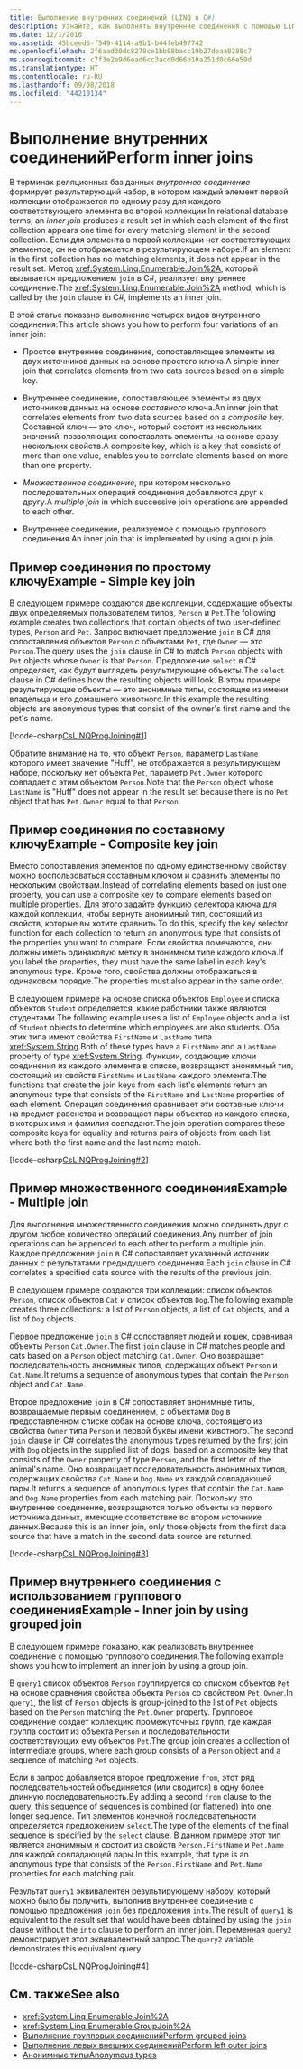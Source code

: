 ```yaml
---
title: Выполнение внутренних соединений (LINQ в C#)
description: Узнайте, как выполнять внутренние соединения с помощью LINQ в C#.
ms.date: 12/1/2016
ms.assetid: 45bceed6-f549-4114-a9b1-b44feb497742
ms.openlocfilehash: 2f6aad30dc8278ce1bb88bacc19b27deaa0288c7
ms.sourcegitcommit: c7f3e2e9d6ead6cc3acd0d66b10a251d0c66e59d
ms.translationtype: HT
ms.contentlocale: ru-RU
ms.lasthandoff: 09/08/2018
ms.locfileid: "44210134"
---
```

# <a name="perform-inner-joins"></a><span data-ttu-id="4b6db-103">Выполнение внутренних соединений</span><span class="sxs-lookup"><span data-stu-id="4b6db-103">Perform inner joins</span></span>

<span data-ttu-id="4b6db-104">В терминах реляционных баз данных *внутреннее соединение* формирует результирующий набор, в котором каждый элемент первой коллекции отображается по одному разу для каждого соответствующего элемента во второй коллекции.</span><span class="sxs-lookup"><span data-stu-id="4b6db-104">In relational database terms, an *inner join* produces a result set in which each element of the first collection appears one time for every matching element in the second collection.</span></span> <span data-ttu-id="4b6db-105">Если для элемента в первой коллекции нет соответствующих элементов, он не отображается в результирующем наборе.</span><span class="sxs-lookup"><span data-stu-id="4b6db-105">If an element in the first collection has no matching elements, it does not appear in the result set.</span></span> <span data-ttu-id="4b6db-106">Метод <xref:System.Linq.Enumerable.Join%2A>, который вызывается предложением `join` в C#, реализует внутреннее соединение.</span><span class="sxs-lookup"><span data-stu-id="4b6db-106">The <xref:System.Linq.Enumerable.Join%2A> method, which is called by the `join` clause in C#, implements an inner join.</span></span>

<span data-ttu-id="4b6db-107">В этой статье показано выполнение четырех видов внутреннего соединения:</span><span class="sxs-lookup"><span data-stu-id="4b6db-107">This article shows you how to perform four variations of an inner join:</span></span>

- <span data-ttu-id="4b6db-108">Простое внутреннее соединение, сопоставляющее элементы из двух источников данных на основе простого ключа.</span><span class="sxs-lookup"><span data-stu-id="4b6db-108">A simple inner join that correlates elements from two data sources based on a simple key.</span></span>

- <span data-ttu-id="4b6db-109">Внутреннее соединение, сопоставляющее элементы из двух источников данных на основе *составного* ключа.</span><span class="sxs-lookup"><span data-stu-id="4b6db-109">An inner join that correlates elements from two data sources based on a *composite* key.</span></span> <span data-ttu-id="4b6db-110">Составной ключ — это ключ, который состоит из нескольких значений, позволяющих сопоставлять элементы на основе сразу нескольких свойств.</span><span class="sxs-lookup"><span data-stu-id="4b6db-110">A composite key, which is a key that consists of more than one value, enables you to correlate elements based on more than one property.</span></span>

- <span data-ttu-id="4b6db-111">*Множественное соединение*, при котором несколько последовательных операций соединения добавляются друг к другу.</span><span class="sxs-lookup"><span data-stu-id="4b6db-111">A *multiple join* in which successive join operations are appended to each other.</span></span>

- <span data-ttu-id="4b6db-112">Внутреннее соединение, реализуемое с помощью группового соединения.</span><span class="sxs-lookup"><span data-stu-id="4b6db-112">An inner join that is implemented by using a group join.</span></span>

## <a name="example---simple-key-join"></a><span data-ttu-id="4b6db-113">Пример соединения по простому ключу</span><span class="sxs-lookup"><span data-stu-id="4b6db-113">Example - Simple key join</span></span>

<span data-ttu-id="4b6db-114">В следующем примере создаются две коллекции, содержащие объекты двух определяемых пользователем типов, `Person` и `Pet`.</span><span class="sxs-lookup"><span data-stu-id="4b6db-114">The following example creates two collections that contain objects of two user-defined types, `Person` and `Pet`.</span></span> <span data-ttu-id="4b6db-115">Запрос включает предложение `join` в C# для сопоставления объектов `Person` с объектами `Pet`, где `Owner` — это `Person`.</span><span class="sxs-lookup"><span data-stu-id="4b6db-115">The query uses the `join` clause in C# to match `Person` objects with `Pet` objects whose `Owner` is that `Person`.</span></span> <span data-ttu-id="4b6db-116">Предложение `select` в C# определяет, как будут выглядеть результирующие объекты.</span><span class="sxs-lookup"><span data-stu-id="4b6db-116">The `select` clause in C# defines how the resulting objects will look.</span></span> <span data-ttu-id="4b6db-117">В этом примере результирующие объекты — это анонимные типы, состоящие из имени владельца и его домашнего животного.</span><span class="sxs-lookup"><span data-stu-id="4b6db-117">In this example the resulting objects are anonymous types that consist of the owner's first name and the pet's name.</span></span>

[!code-csharp[CsLINQProgJoining#1](~/samples/snippets/csharp/concepts/linq/how-to-perform-inner-joins_1.cs)]

<span data-ttu-id="4b6db-118">Обратите внимание на то, что объект `Person`, параметр `LastName` которого имеет значение "Huff", не отображается в результирующем наборе, поскольку нет объекта `Pet`, параметр `Pet.Owner` которого совпадает с этим объектом `Person`.</span><span class="sxs-lookup"><span data-stu-id="4b6db-118">Note that the `Person` object whose `LastName` is "Huff" does not appear in the result set because there is no `Pet` object that has `Pet.Owner` equal to that `Person`.</span></span>

## <a name="example---composite-key-join"></a><span data-ttu-id="4b6db-119">Пример соединения по составному ключу</span><span class="sxs-lookup"><span data-stu-id="4b6db-119">Example - Composite key join</span></span>

<span data-ttu-id="4b6db-120">Вместо сопоставления элементов по одному единственному свойству можно воспользоваться составным ключом и сравнить элементы по нескольким свойствам.</span><span class="sxs-lookup"><span data-stu-id="4b6db-120">Instead of correlating elements based on just one property, you can use a composite key to compare elements based on multiple properties.</span></span> <span data-ttu-id="4b6db-121">Для этого задайте функцию селектора ключа для каждой коллекции, чтобы вернуть анонимный тип, состоящий из свойств, которые вы хотите сравнить.</span><span class="sxs-lookup"><span data-stu-id="4b6db-121">To do this, specify the key selector function for each collection to return an anonymous type that consists of the properties you want to compare.</span></span> <span data-ttu-id="4b6db-122">Если свойства помечаются, они должны иметь одинаковую метку в анонимном типе каждого ключа.</span><span class="sxs-lookup"><span data-stu-id="4b6db-122">If you label the properties, they must have the same label in each key's anonymous type.</span></span> <span data-ttu-id="4b6db-123">Кроме того, свойства должны отображаться в одинаковом порядке.</span><span class="sxs-lookup"><span data-stu-id="4b6db-123">The properties must also appear in the same order.</span></span>

<span data-ttu-id="4b6db-124">В следующем примере на основе списка объектов `Employee` и списка объектов `Student` определяется, какие работники также являются студентами.</span><span class="sxs-lookup"><span data-stu-id="4b6db-124">The following example uses a list of `Employee` objects and a list of `Student` objects to determine which employees are also students.</span></span> <span data-ttu-id="4b6db-125">Оба этих типа имеют свойства `FirstName` и `LastName` типа <xref:System.String>.</span><span class="sxs-lookup"><span data-stu-id="4b6db-125">Both of these types have a `FirstName` and a `LastName` property of type <xref:System.String>.</span></span> <span data-ttu-id="4b6db-126">Функции, создающие ключи соединения из каждого элемента в списке, возвращают анонимный тип, состоящий из свойств `FirstName` и `LastName` каждого элемента.</span><span class="sxs-lookup"><span data-stu-id="4b6db-126">The functions that create the join keys from each list's elements return an anonymous type that consists of the `FirstName` and `LastName` properties of each element.</span></span> <span data-ttu-id="4b6db-127">Операция соединения сравнивает эти составные ключи на предмет равенства и возвращает пары объектов из каждого списка, в которых имя и фамилия совпадают.</span><span class="sxs-lookup"><span data-stu-id="4b6db-127">The join operation compares these composite keys for equality and returns pairs of objects from each list where both the first name and the last name match.</span></span>

[!code-csharp[CsLINQProgJoining#2](~/samples/snippets/csharp/concepts/linq/how-to-perform-inner-joins_2.cs)]

## <a name="example---multiple-join"></a><span data-ttu-id="4b6db-128">Пример множественного соединения</span><span class="sxs-lookup"><span data-stu-id="4b6db-128">Example - Multiple join</span></span>

<span data-ttu-id="4b6db-129">Для выполнения множественного соединения можно соединять друг с другом любое количество операций соединения.</span><span class="sxs-lookup"><span data-stu-id="4b6db-129">Any number of join operations can be appended to each other to perform a multiple join.</span></span> <span data-ttu-id="4b6db-130">Каждое предложение `join` в C# сопоставляет указанный источник данных с результатами предыдущего соединения.</span><span class="sxs-lookup"><span data-stu-id="4b6db-130">Each `join` clause in C# correlates a specified data source with the results of the previous join.</span></span>

<span data-ttu-id="4b6db-131">В следующем примере создаются три коллекции: список объектов `Person`, список объектов `Cat` и список объектов `Dog`.</span><span class="sxs-lookup"><span data-stu-id="4b6db-131">The following example creates three collections: a list of `Person` objects, a list of `Cat` objects, and a list of `Dog` objects.</span></span>

<span data-ttu-id="4b6db-132">Первое предложение `join` в C# сопоставляет людей и кошек, сравнивая объекты `Person` `Cat.Owner`.</span><span class="sxs-lookup"><span data-stu-id="4b6db-132">The first `join` clause in C# matches people and cats based on a `Person` object matching `Cat.Owner`.</span></span> <span data-ttu-id="4b6db-133">Оно возвращает последовательность анонимных типов, содержащих объект `Person` и `Cat.Name`.</span><span class="sxs-lookup"><span data-stu-id="4b6db-133">It returns a sequence of anonymous types that contain the `Person` object and `Cat.Name`.</span></span>

<span data-ttu-id="4b6db-134">Второе предложение `join` в C# сопоставляет анонимные типы, возвращаемые первым соединением, с объектами `Dog` в предоставленном списке собак на основе ключа, состоящего из свойства `Owner` типа `Person` и первой буквы имени животного.</span><span class="sxs-lookup"><span data-stu-id="4b6db-134">The second `join` clause in C# correlates the anonymous types returned by the first join with `Dog` objects in the supplied list of dogs, based on a composite key that consists of the `Owner` property of type `Person`, and the first letter of the animal's name.</span></span> <span data-ttu-id="4b6db-135">Оно возвращает последовательность анонимных типов, содержащих свойства `Cat.Name` и `Dog.Name` из каждой совпадающей пары.</span><span class="sxs-lookup"><span data-stu-id="4b6db-135">It returns a sequence of anonymous types that contain the `Cat.Name` and `Dog.Name` properties from each matching pair.</span></span> <span data-ttu-id="4b6db-136">Поскольку это внутреннее соединение, возвращаются только объекты из первого источника данных, имеющие соответствие во втором источнике данных.</span><span class="sxs-lookup"><span data-stu-id="4b6db-136">Because this is an inner join, only those objects from the first data source that have a match in the second data source are returned.</span></span>

[!code-csharp[CsLINQProgJoining#3](~/samples/snippets/csharp/concepts/linq/how-to-perform-inner-joins_3.cs)]

## <a name="example---inner-join-by-using-grouped-join"></a><span data-ttu-id="4b6db-137">Пример внутреннего соединения с использованием группового соединения</span><span class="sxs-lookup"><span data-stu-id="4b6db-137">Example - Inner join by using grouped join</span></span>

<span data-ttu-id="4b6db-138">В следующем примере показано, как реализовать внутреннее соединение с помощью группового соединения.</span><span class="sxs-lookup"><span data-stu-id="4b6db-138">The following example shows you how to implement an inner join by using a group join.</span></span>

<span data-ttu-id="4b6db-139">В `query1` список объектов `Person` группируется со списком объектов `Pet` на основе сравнения свойства объекта `Person` со свойством `Pet.Owner`.</span><span class="sxs-lookup"><span data-stu-id="4b6db-139">In `query1`, the list of `Person` objects is group-joined to the list of `Pet` objects based on the `Person` matching the `Pet.Owner` property.</span></span> <span data-ttu-id="4b6db-140">Групповое соединение создает коллекцию промежуточных групп, где каждая группа состоит из объекта `Person` и последовательности соответствующих ему объектов `Pet`.</span><span class="sxs-lookup"><span data-stu-id="4b6db-140">The group join creates a collection of intermediate groups, where each group consists of a `Person` object and a sequence of matching `Pet` objects.</span></span>

<span data-ttu-id="4b6db-141">Если в запрос добавляется второе предложение `from`, этот ряд последовательностей объединяется (или сводится) в одну более длинную последовательность.</span><span class="sxs-lookup"><span data-stu-id="4b6db-141">By adding a second `from` clause to the query, this sequence of sequences is combined (or flattened) into one longer sequence.</span></span> <span data-ttu-id="4b6db-142">Тип элементов конечной последовательности определяется предложением `select`.</span><span class="sxs-lookup"><span data-stu-id="4b6db-142">The type of the elements of the final sequence is specified by the `select` clause.</span></span> <span data-ttu-id="4b6db-143">В данном примере этот тип является анонимным и состоит из свойств `Person.FirstName` и `Pet.Name` для каждой совпадающей пары.</span><span class="sxs-lookup"><span data-stu-id="4b6db-143">In this example, that type is an anonymous type that consists of the `Person.FirstName` and `Pet.Name` properties for each matching pair.</span></span>

<span data-ttu-id="4b6db-144">Результат `query1` эквивалентен результирующему набору, который можно было бы получить, выполнив внутреннее соединение с помощью предложения `join` без предложения `into`.</span><span class="sxs-lookup"><span data-stu-id="4b6db-144">The result of `query1` is equivalent to the result set that would have been obtained by using the `join` clause without the `into` clause to perform an inner join.</span></span> <span data-ttu-id="4b6db-145">Переменная `query2` демонстрирует этот эквивалентный запрос.</span><span class="sxs-lookup"><span data-stu-id="4b6db-145">The `query2` variable demonstrates this equivalent query.</span></span>

[!code-csharp[CsLINQProgJoining#4](~/samples/snippets/csharp/concepts/linq/how-to-perform-inner-joins_4.cs)]

## <a name="see-also"></a><span data-ttu-id="4b6db-146">См. также</span><span class="sxs-lookup"><span data-stu-id="4b6db-146">See also</span></span>

- <xref:System.Linq.Enumerable.Join%2A>  
- <xref:System.Linq.Enumerable.GroupJoin%2A>  
- [<span data-ttu-id="4b6db-147">Выполнение групповых соединений</span><span class="sxs-lookup"><span data-stu-id="4b6db-147">Perform grouped joins</span></span>](perform-grouped-joins.md)  
- [<span data-ttu-id="4b6db-148">Выполнение левых внешних соединений</span><span class="sxs-lookup"><span data-stu-id="4b6db-148">Perform left outer joins</span></span>](perform-left-outer-joins.md)  
- [<span data-ttu-id="4b6db-149">Анонимные типы</span><span class="sxs-lookup"><span data-stu-id="4b6db-149">Anonymous types</span></span>](../programming-guide/classes-and-structs/anonymous-types.md)  